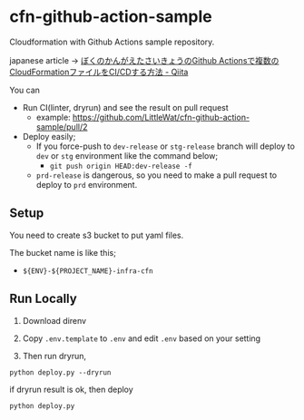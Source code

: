 # cfn-github-action-sample

Cloudformation with Github Actions sample repository.

japanese article -> [ぼくのかんがえたさいきょうのGithub Actionsで複数のCloudFormationファイルをCI/CDする方法 - Qiita](https://qiita.com/LittleWat/items/7630c765815d6d8c6e85)

You can

- Run CI(linter, dryrun) and see the result on pull request
  - example: https://github.com/LittleWat/cfn-github-action-sample/pull/2
- Deploy easily;
  - If you force-push to `dev-release` or `stg-release` branch will deploy to `dev` or `stg` environment like the command below;
    - `git push origin HEAD:dev-release -f`
  - `prd-release` is dangerous, so you need to make a pull request to deploy to `prd` environment.

## Setup

You need to create s3 bucket to put yaml files.

The bucket name is like this;

- `${ENV}-${PROJECT_NAME}-infra-cfn`

## Run Locally

1. Download direnv

2. Copy `.env.template` to `.env` and edit `.env` based on your setting

3. Then run dryrun,

```
python deploy.py --dryrun
```

if dryrun result is ok, then deploy

```
python deploy.py
```
